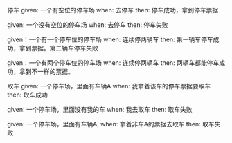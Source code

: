 停车
given: 一个有空位的停车场
when: 去停车
then: 停车成功，拿到停车票据

given: 一个没有空位的停车场
when: 去停车
then: 停车失败

given：一个有一个停车位的停车场
when: 连续停两辆车
then: 第一辆车停车成功，拿到票据。第二辆车停车失败

given：一个有两个停车位的停车场
when: 连续停两辆车
then: 两辆车都能停车成功，拿到不一样的票据。

取车
given: 一个停车场，里面有车辆A
when: 我拿着该车的停车票据要取车
then: 取车成功

given: 一个停车场，里面没有我的车
when: 我去取车
then: 取车失败

given: 一个停车场，里面有车辆A,
when: 拿着非车A的票据去取车
then: 取车失败

